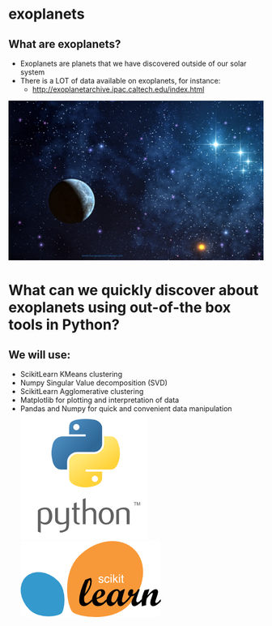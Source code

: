 # exoplanets

## What are exoplanets?
* Exoplanets are planets that we have discovered outside of our solar system
* There is a LOT of data available on exoplanets, for instance:
  * http://exoplanetarchive.ipac.caltech.edu/index.html

![Exoplanet](images/opening-background.jpg)

# What can we quickly discover about exoplanets using out-of-the box tools in Python?
## We will use:
* ScikitLearn KMeans clustering
* Numpy Singular Value decomposition (SVD)
* ScikitLearn Agglomerative clustering
* Matplotlib for plotting and interpretation of data
* Pandas and Numpy for quick and convenient data manipulation
![python logo](images/python-logo.png) ![skl_logo](images/skl_logo.png)
